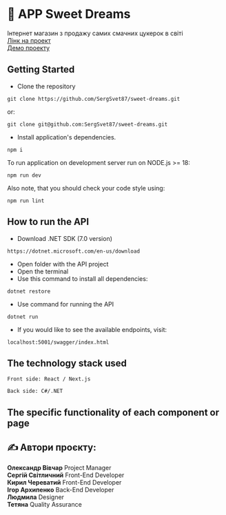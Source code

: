 # 👋 APP Sweet Dreams

Інтернет магазин з продажу самих смачних цукерок в світі<br/>
[Лінк на проект](https://github.com/SergSvet87/sweet-dreams.git)<br/>
[Демо проекту](https://sweet-dreams-snowy.vercel.app/)<br/>

## Getting Started

- Clone the repository

```
git clone https://github.com/SergSvet87/sweet-dreams.git
```

or:

```
git clone git@github.com:SergSvet87/sweet-dreams.git
```

- Install application's dependencies.

```
npm i
```

To run application on development server run on NODE.js >= 18:

```
npm run dev   
```

Also note, that you should check your code style using:

```
npm run lint
```

## How to run the API
- Download .NET SDK (7.0 version)
```
https://dotnet.microsoft.com/en-us/download
```
- Open folder with the API project
- Open the terminal
- Use this command to install all dependencies:
```
dotnet restore
```
- Use command for running the API
```
dotnet run
```
- If you would like to see the available endpoints, visit:
```
localhost:5001/swagger/index.html
```
## The technology stack used 
```
Front side: React / Next.js
```
```
Back side: С#/.NET
```

## The specific functionality of each component or page


## ✍️ Автори проєкту:

**Олександр Вівчар** Project Manager<br/>
**Сергій Світличний** Front-End Developer<br/>
**Кирил Череватий** Front-End Developer<br/>
**Ігор Архипенко** Back-End Developer<br/>
**Людмила** Designer<br/>
**Тетяна** Quality Assurance<br/>
